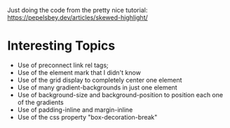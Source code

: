 Just doing the code from the pretty nice tutorial: <https://pepelsbey.dev/articles/skewed-highlight/> 

# Interesting Topics

* Use of preconnect link rel tags;
* Use of the element mark that I didn't know
* Use of the grid display to completely center one element
* Use of many gradient-backgrounds in just one element
* Use of background-size and background-position to position each one of the gradients
* Use of padding-inline and margin-inline
* Use of the css property "box-decoration-break"